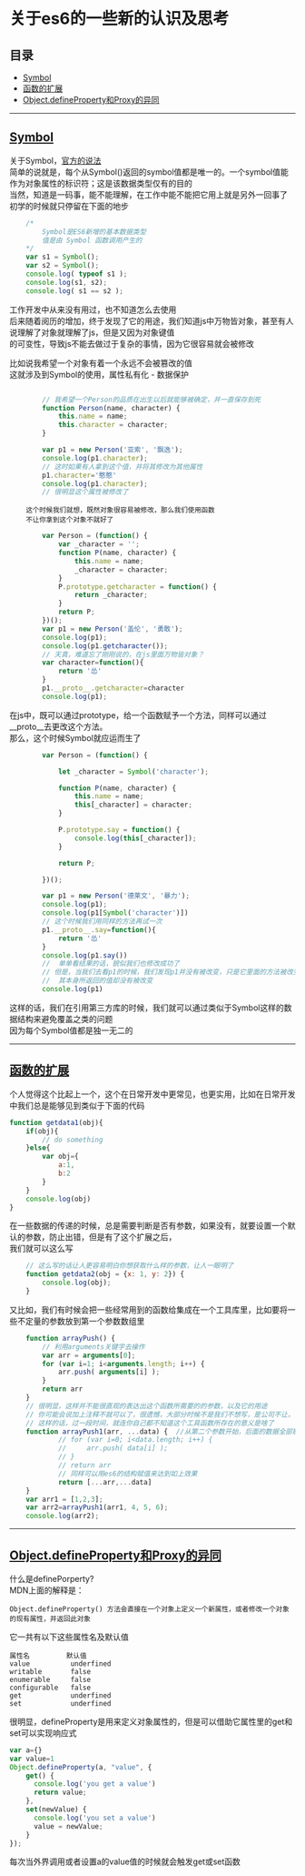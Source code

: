 # 关于es6的一些新的认识及思考  

## 目录  
* [Symbol](#Symbol)  
* [函数的扩展](#函数的扩展)  
* [Object.defineProperty和Proxy的异同](#Object.defineProperty和Proxy的异同)  
* * *
## [Symbol](#目录)  
关于Symbol，[官方的说法](https://developer.mozilla.org/zh-CN/docs/Web/JavaScript/Reference/Global_Objects/Symbol)  
简单的说就是，每个从Symbol()返回的symbol值都是唯一的。一个symbol值能作为对象属性的标识符；这是该数据类型仅有的目的  
当然，知道是一码事，能不能理解，在工作中能不能把它用上就是另外一回事了  
初学的时候就只停留在下面的地步  
```js  
    /*   
        Symbol是ES6新增的基本数据类型  
        值是由 Symbol 函数调用产生的  
    */  
    var s1 = Symbol();  
    var s2 = Symbol();  
    console.log( typeof s1 );  
    console.log(s1, s2);  
    console.log( s1 == s2 );  
```  
工作开发中从来没有用过，也不知道怎么去使用  
后来随着阅历的增加，终于发现了它的用途，我们知道js中万物皆对象，甚至有人说理解了对象就理解了js，但是又因为对象键值  
的可变性，导致js不能去做过于复杂的事情，因为它很容易就会被修改  

比如说我希望一个对象有着一个永远不会被篡改的值  
这就涉及到Symbol的使用，属性私有化 - 数据保护  
```js  

        // 我希望一个Person的品质在出生以后就能够被确定，并一直保存到死  
        function Person(name, character) {  
            this.name = name;  
            this.character = character;  
        }  

        var p1 = new Person('亚索', '飘逸');  
        console.log(p1.character);  
        // 这时如果有人拿到这个值，并将其修改为其他属性  
        p1.character='憨憨'  
        console.log(p1.character);  
        // 很明显这个属性被修改了  
```  
        这个时候我们就想，既然对象很容易被修改，那么我们使用函数  
        不让你拿到这个对象不就好了  
```js  
        var Person = (function() {  
            var _character = '';  
            function P(name, character) {  
                this.name = name;   
                _character = character;  
            }  
            P.prototype.getcharacter = function() {  
                return _character;  
            }  
            return P;  
        })();  
        var p1 = new Person('盖伦', '勇敢');  
        console.log(p1);  
        console.log(p1.getcharacter());  
        // 天真，难道忘了刚刚说的，在js里面万物皆对象？  
        var character=function(){  
            return '怂'  
        }  
        p1.__proto__.getcharacter=character  
        console.log(p1);  
```  
在js中，既可以通过prototype，给一个函数赋予一个方法，同样可以通过__proto__去更改这个方法。  
那么，这个时候Symbol就应运而生了  
```js  
        var Person = (function() {  

            let _character = Symbol('character');  

            function P(name, character) {  
                this.name = name;  
                this[_character] = character;  
            }  

            P.prototype.say = function() {  
                console.log(this[_character]);  
            }  

            return P;  

        })();  

        var p1 = new Person('德莱文', '暴力');  
        console.log(p1);  
        console.log(p1[Symbol('character')])  
        // 这个时候我们用同样的方法再试一次  
        p1.__proto__.say=function(){  
            return '怂'  
        }  
        console.log(p1.say())  
        //  单单看结果的话，貌似我们也修改成功了  
        // 但是，当我们去看p1的时候，我们发现p1并没有被改变，只是它里面的方法被改变了，  
        //  其本身所返回的值却没有被改变  
        console.log(p1)  
```  
这样的话，我们在引用第三方库的时候，我们就可以通过类似于Symbol这样的数据结构来避免覆盖之类的问题  
因为每个Symbol值都是独一无二的  
* * *
## [函数的扩展](#目录)  
个人觉得这个比起上一个，这个在日常开发中更常见，也更实用，比如在日常开发中我们总是能够见到类似于下面的代码  
```js  
function getdata1(obj){  
    if(obj){  
        // do something  
    }else{  
        var obj={  
            a:1,  
            b:2  
        }  
    }  
    console.log(obj)  
}  
```  
在一些数据的传递的时候，总是需要判断是否有参数，如果没有，就要设置一个默认的参数，防止出错，但是有了这个扩展之后，  
我们就可以这么写  
```js  
    // 这么写的话让人更容易明白你想获取什么样的参数，让人一眼明了  
    function getdata2(obj = {x: 1, y: 2}) {  
        console.log(obj);  
    }  
```  
又比如，我们有时候会把一些经常用到的函数给集成在一个工具库里，比如要将一些不定量的参数放到第一个参数数组里  
```js  
    function arrayPush() {  
        // 利用arguments关键字去操作  
        var arr = arguments[0];  
        for (var i=1; i<arguments.length; i++) {  
            arr.push( arguments[i] );  
        }  
        return arr  
    }  
    // 很明显，这样并不能很直观的表达出这个函数所需要的的参数，以及它的用途  
    // 你可能会说加上注释不就可以了，很遗憾，大部分时候不是我们不想写，是公司不让，  
    // 这样的话，过一段时间，就连你自己都不知道这个工具函数所存在的意义是啥了  
    function arrayPush1(arr, ...data) {  //从第二个参数开始，后面的数据全部赋值给data这个参数  
            // for (var i=0; i<data.length; i++) {  
            //     arr.push( data[i] );  
            // }  
            // return arr  
            // 同样可以用es6的结构赋值来达到如上效果  
            return [...arr,...data]  
    }  
    var arr1 = [1,2,3];  
    var arr2=arrayPush1(arr1, 4, 5, 6);  
    console.log(arr2);  
```  
* * *
## [Object.defineProperty和Proxy的异同](#目录)  
什么是definePorperty?  
MDN上面的解释是：  
```  
Object.defineProperty() 方法会直接在一个对象上定义一个新属性，或者修改一个对象的现有属性，并返回此对象  
```  
它一共有以下这些属性名及默认值  
```
属性名         默认值  
value          underfined  
writable       false  
enumerable     false     
configurable   false  
get            underfined  
set            underfined  
```


很明显，defineProperty是用来定义对象属性的，但是可以借助它属性里的get和set可以实现响应式
```js
var a={}
var value=1
Object.defineProperty(a, "value", {
    get() {   
      console.log('you get a value')
      return value;  
    },  
    set(newValue) {  
      console.log('you set a value')
      value = newValue;   
    }  
}); 

```
每次当外界调用或者设置a的value值的时候就会触发get或set函数